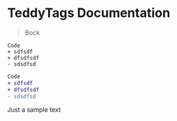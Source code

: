 # TeddyTags Documentation

> Bock

```
Code
+ sdfsdf
+ dfsdfsdf
- sdsdfsd
```
```diff
Code
+ sdfsdf
+ dfsdfsdf
- sdsdfsd
```
Just a sample text
